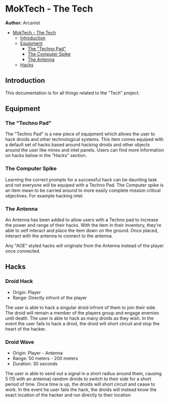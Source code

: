 # MokTech - The Tech

**Author:** Arcanist

- [MokTech - The Tech](#moktech---Tech)
  - [Introduction](#introduction)
  - [Equipment](#tech-equipment)
    - [The "Techno Pad"](#techno-pad)
    - [The Computer Spike](#computer-spike)
    - [The Antenna](#antenna)
  - [Hacks](#hacks)

## Introduction

This documentation is for all things related to the "Tech" project.

## Equipment

### The "Techno Pad"

The "Techno Pad" is a new piece of equipment which allows the user to hack droids and other technological systems. This item comes equiped with a default set of hacks based around hacking droids and other objects around the user like mines and intel panels. Users can find more information on hacks below in the "Hacks" section.

### The Computer Spike

Learning the correct prompts for a successful hack can be daunting task and not everyone will be equiped with a Techno Pad. The Computer spike is an item mean to be carried around to more easily complete mission critical objectives. For example hacking intel.

### The Antenna

An Antenna has been added to allow users with a Techno pad to increase the power and range of their hacks. With the item in their inventory, they're able to self interact and place the item down on the ground. Once placed, interact with the antenna to connect to the antenna. 

Any "AOE" styled hacks will originate from the Antenna instead of the player once connected.

## Hacks

### Droid Hack

- Origin: Player
- Range: Directly infront of the player

The user is able to hack a singular droid infront of them to join their side. The droid will remain a member of the players group and engage enemies until death. The user is able to hack as many droids as they wish.
In the event the user fails to hack a droid, the droid will short circuit and stop the heart of the hacker.

### Droid Wave

- Origin: Player - Antenna
- Range: 50 meters - 200 meters
- Duration: 30 seconds

The user is able to send out a signal in a short radius around them, causing 5 (15 with an antenna) random droids to switch to their side for a short period of time. Once time is up, the droids will short circuit and cease to work.
In the event he user fails the hack, the droids will instead know the exact location of the hacker and run directly to their location
